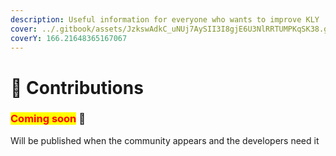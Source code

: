 ```yaml
---
description: Useful information for everyone who wants to improve KLY
cover: ../.gitbook/assets/JzkswAdkC_uNUj7AySII3I8gjE6U3NlRRTUMPKqSK38.gif
coverY: 166.21648365167067
---
```


# 🍕 Contributions

### <mark style="color:red;">**Coming soon**</mark> 👻

Will be published when the community appears and the developers need it
